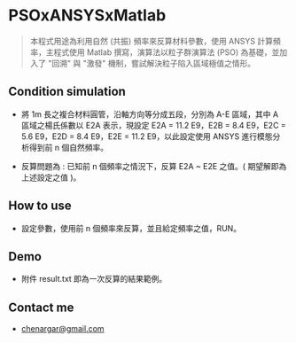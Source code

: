 # PSOxANSYSxMatlab

> 本程式用途為利用自然 (共振) 頻率來反算材料參數，使用 ANSYS 計算頻率，主程式使用 Matlab 撰寫，演算法以粒子群演算法 (PSO) 為基礎，並加入了 "回溯" 與 "激發" 機制，嘗試解決粒子陷入區域極值之情形。  

## Condition simulation

- 將 1m 長之複合材料圓管，沿軸方向等分成五段，分別為 A-E 區域，其中 A 區域之楊氏係數以 E2A 表示，現設定 E2A = 11.2 E9，E2B = 8.4 E9，E2C = 5.6 E9，E2D = 8.4 E9，E2E = 11.2 E9，以此設定使用 ANSYS 進行模態分析得到前 n 個自然頻率。

- 反算問題為 : 已知前 n 個頻率之情況下，反算 E2A ~ E2E 之值。( 期望解即為上述設定之值 )。

## How to use

- 設定參數，使用前 n 個頻率來反算，並且給定頻率之值，RUN。

## Demo

- 附件 result.txt 即為一次反算的結果範例。

## Contact me

- chenargar@gmail.com

